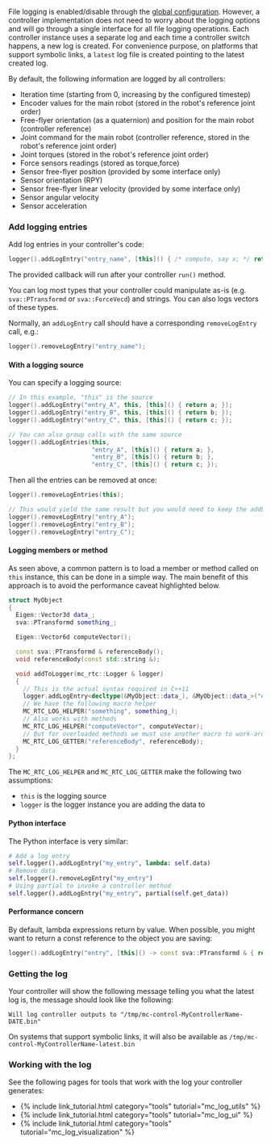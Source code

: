 File logging is enabled/disable through the [global
configuration]({{site.baseurl}}/tutorials/introduction/configuration.html). However, a controller implementation does
not need to worry about the logging options and will go through a single
interface for all file logging operations. Each controller instance uses a
separate log and each time a controller switch happens, a new log is created.
For convenience purpose, on platforms that support symbolic links, a `latest`
log file is created pointing to the latest created log.

By default, the following information are logged by all controllers:
- Iteration time (starting from 0, increasing by the configured timestep)
- Encoder values for the main robot (stored in the robot's reference joint order)
- Free-flyer orientation (as a quaternion) and position for the main robot (controller reference)
- Joint command for the main robot (controller reference, stored in the robot's reference joint order)
- Joint torques (stored in the robot's reference joint order)
- Force sensors readings (stored as torque,force)
- Sensor free-flyer position (provided by some interface only)
- Sensor orientation (RPY)
- Sensor free-flyer linear velocity (provided by some interface only)
- Sensor angular velocity
- Sensor acceleration

### Add logging entries

Add log entries in your controller's code:

```cpp
logger().addLogEntry("entry_name", [this]() { /* compute, say x; */ return x; });
```

The provided callback will run after your controller `run()` method.

You can log most types that your controller could manipulate as-is (e.g. `sva::PTransformd` or `sva::ForceVecd`) and strings. You can also logs vectors of these types.

Normally, an `addLogEntry` call should have a corresponding `removeLogEntry` call, e.g.:

```cpp
logger().removeLogEntry("entry_name");
```

#### With a logging source

You can specify a logging source:

```cpp
// In this example, "this" is the source
logger().addLogEntry("entry_A", this, [this]() { return a; });
logger().addLogEntry("entry_B", this, [this]() { return b; });
logger().addLogEntry("entry_C", this, [this]() { return c; });

// You can also group calls with the same source
logger().addLogEntries(this,
                       "entry_A", [this]() { return a; },
                       "entry_B", [this]() { return b; },
                       "entry_C", [this]() { return c; });
```

Then all the entries can be removed at once:

```cpp
logger().removeLogEntries(this);

// This would yield the same result but you would need to keep the addLogEntry and removeLogEntry call in sync
logger().removeLogEntry("entry_A");
logger().removeLogEntry("entry_B");
logger().removeLogEntry("entry_C");
```

#### Logging members or method

As seen above, a common pattern is to load a member or method called on `this` instance, this can be done in a simple way. The main benefit of this approach is to avoid the performance caveat highlighted below.

```cpp
struct MyObject
{
  Eigen::Vector3d data_;
  sva::PTransformd something_;

  Eigen::Vector6d computeVector();

  const sva::PTransformd & referenceBody();
  void referenceBody(const std::string &);

  void addToLogger(mc_rtc::Logger & logger)
  {
    // This is the actual syntax required in C++11
    logger.addLogEntry<decltype(&MyObject::data_), &MyObject::data_>("data", this);
    // We have the following macro helper
    MC_RTC_LOG_HELPER("something", something_);
    // Also works with methods
    MC_RTC_LOG_HELPER("computeVector", computeVector);
    // But for overloaded methods we must use another macro to work-around ambiguity issues
    MC_RTC_LOG_GETTER("referenceBody", referenceBody);
  }
};
```

The `MC_RTC_LOG_HELPER` and `MC_RTC_LOG_GETTER` make the following two assumptions:
- `this` is the logging source
- `logger` is the logger instance you are adding the data to

#### Python interface

The Python interface is very similar:

```python
# Add a log entry
self.logger().addLogEntry("my_entry", lambda: self.data)
# Remove data
self.logger().removeLogEntry("my_entry")
# Using partial to invoke a controller method
self.logger().addLogEntry("my_entry", partial(self.get_data))
```

#### Performance concern

By default, lambda expressions return by value. When possible, you might want to return a const reference to the object you are saving:

```cpp
logger().addLogEntry("entry", [this]() -> const sva::PTransformd & { return trans_; }
```

### Getting the log

Your controller will show the following message telling you what the latest log
is, the message should look like the following:

```console
Will log controller outputs to "/tmp/mc-control-MyControllerName-DATE.bin"
```

On systems that support symbolic links, it will also be available as `/tmp/mc-control-MyControllerName-latest.bin`

### Working with the log

See the following pages for tools that work with the log your controller generates:

- {% include link_tutorial.html category="tools" tutorial="mc_log_utils" %}
- {% include link_tutorial.html category="tools" tutorial="mc_log_ui" %}
- {% include link_tutorial.html category="tools" tutorial="mc_log_visualization" %}
